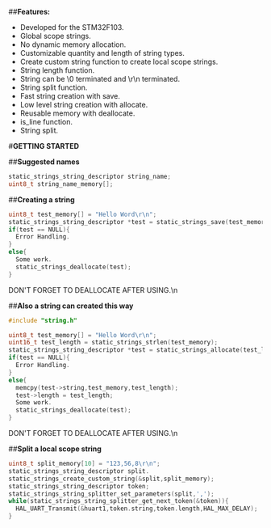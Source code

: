  ##**Features:**

 - Developed for the STM32F103.
 - Global scope strings.
 - No dynamic memory allocation.
 - Customizable quantity and length of string types.
 - Create custom string function to create local scope strings.
 - String length function.
 - String can be \\0 terminated and \\r\\n terminated.
 - String split function.
 - Fast string creation with save.
 - Low level string creation with allocate.
 - Reusable memory with deallocate.
 - is_line function.
 - String split.
 
 #**GETTING STARTED**
 
 ##**Suggested names**
 
 ```C
 static_strings_string_descriptor string_name;
 uint8_t string_name_memory[];
 ```
 
 ##**Creating a string**
 
 ```C
 uint8_t test_memory[] = "Hello Word\r\n";
 static_strings_string_descriptor *test = static_strings_save(test_memory);
 if(test == NULL){
   Error Handling.
 }
 else{
   Some work.
   static_strings_deallocate(test);
 }
 ```
 
 DON'T FORGET TO DEALLOCATE AFTER USING.\n
 
 ##**Also a string can created this way**
 
 ```C
 #include "string.h"
 
 uint8_t test_memory[] = "Hello Word\r\n";
 uint16_t test_length = static_strings_strlen(test_memory);
 static_strings_string_descriptor *test = static_strings_allocate(test_length);
 if(test == NULL){
   Error Handling.
 }
 else{
   memcpy(test->string,test_memory,test_length);
   test->length = test_length;
   Some work.
   static_strings_deallocate(test);
 }
 ```
 
 DON'T FORGET TO DEALLOCATE AFTER USING.\n
 
 ##**Split a local scope string**
 
 ```C
 uint8_t split_memory[10] = "123,56,8\r\n";
 static_strings_string_descriptor split.
 static_strings_create_custom_string(&split,split_memory);
 static_strings_string_descriptor token;
 static_strings_string_splitter_set_parameters(split,',');
 while(static_strings_string_splitter_get_next_token(&token)){
   HAL_UART_Transmit(&huart1,token.string,token.length,HAL_MAX_DELAY);
 }
 ```
